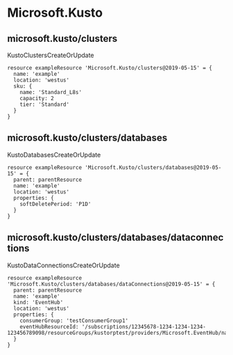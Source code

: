 # Microsoft.Kusto

## microsoft.kusto/clusters

KustoClustersCreateOrUpdate
```bicep
resource exampleResource 'Microsoft.Kusto/clusters@2019-05-15' = {
  name: 'example'
  location: 'westus'
  sku: {
    name: 'Standard_L8s'
    capacity: 2
    tier: 'Standard'
  }
}
```

## microsoft.kusto/clusters/databases

KustoDatabasesCreateOrUpdate
```bicep
resource exampleResource 'Microsoft.Kusto/clusters/databases@2019-05-15' = {
  parent: parentResource 
  name: 'example'
  location: 'westus'
  properties: {
    softDeletePeriod: 'P1D'
  }
}
```

## microsoft.kusto/clusters/databases/dataconnections

KustoDataConnectionsCreateOrUpdate
```bicep
resource exampleResource 'Microsoft.Kusto/clusters/databases/dataConnections@2019-05-15' = {
  parent: parentResource 
  name: 'example'
  kind: 'EventHub'
  location: 'westus'
  properties: {
    consumerGroup: 'testConsumerGroup1'
    eventHubResourceId: '/subscriptions/12345678-1234-1234-1234-123456789098/resourceGroups/kustorptest/providers/Microsoft.EventHub/namespaces/eventhubTestns1/eventhubs/eventhubTest1'
  }
}
```
